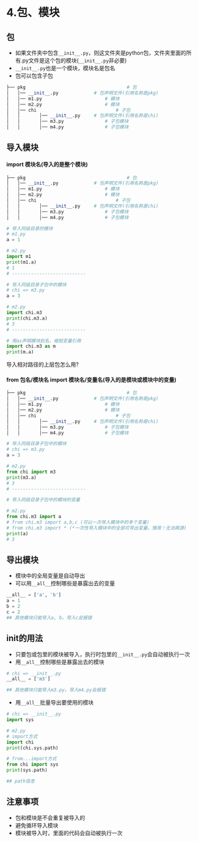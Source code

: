 # 4.包、模块

## 包

- 如果文件夹中包含`__init__.py`，则这文件夹是python包，文件夹里面的所有.py文件是这个包的模块(`__init__.py`非必要)
- `__init__.py`也是一个模块，模块名是包名
- 包可以包含子包

```python
├── pkg										# 包
│   │── __init__.py  			# 包声明文件(引用名称是pkg)
│   │── m1.py  						# 模块
│   │── m2.py 						# 模块
│   │── chi								# 子包
│   │		│── __init__.py 	# 包声明文件(引用名称是chi)
│   │		│── m3.py  				# 子包模块
│   │		│── m4.py  				# 子包模块
```



## 导入模块

#### import 模块名(导入的是整个模块)

```python
├── pkg										# 包
│   │── __init__.py  			# 包声明文件(引用名称是pkg)
│   │── m1.py  						# 模块
│   │── m2.py 						# 模块
│   │── chi								# 子包
│   │		│── __init__.py 	# 包声明文件(引用名称是chi)
│   │		│── m3.py  				# 子包模块
│   │		│── m4.py  				# 子包模块
```

```python
# 导入同级目录的模块
# m1.py
a = 1

# m2.py
import m1
print(m1.a)
# 1
# ---------------------------

# 导入同级目录子包中的模块
# chi => m3.py
a = 3

# m2.py
import chi.m3
print(chi.m3.a)
# 3
# ---------------------------

# 用as声明模块别名，缩短变量引用
import chi.m3 as m
print(m.a)

```

导入相对路径的上层包怎么用?

#### from 包名/模块名 import 模块名/变量名(导入的是模块或模块中的变量)

```python
├── pkg										# 包
│   │── __init__.py  			# 包声明文件(引用名称是pkg)
│   │── m1.py  						# 模块
│   │── m2.py 						# 模块
│   │── chi								# 子包
│   │		│── __init__.py 	# 包声明文件(引用名称是chi)
│   │		│── m3.py  				# 子包模块
│   │		│── m4.py  				# 子包模块
```

```python
# 导入同级目录子包中的模块
# chi => m3.py
a = 3

# m2.py
from chi import m3
print(m3.a)
# 3
# ---------------------------

# 导入同级目录子包中的模块的变量

# m2.py
from chi.m3 import a
# from chi.m3 import a,b,c (可以一次导入模块中的多个变量)
# from chi.m3 import * (*一次性导入模块中的全部可导出变量。慎用！无法朔源)
print(a)
# 3
```

## 导出模块

- 模块中的全局变量是自动导出
- 可以用`__all__`控制哪些是暴露出去的变量

```python
__all__ = ['a', 'b']
a = 1
b = 2
c = 2
## 其他模块只能导入a, b。导入c会报错
```





## init的用法

- 只要包或包里的模块被导入，执行时包里的`__init__.py`会自动被执行一次
- 用`__all__`控制哪些是暴露出去的模块

```python
# chi => __init__.py
__all__ = ['m3']

## 其他模块只能导入m3.py。导入m4.py会报错
```

- 用`__all__`批量导出要使用的模块

```python
# chi => __init__.py
import sys

# m2.py
# import方式
import chi
print(chi.sys.path)

# from...import方式
from chi import sys
print(sys.path)

## path信息
```

## 注意事项

- 包和模块是不会重复被导入的
- 避免循环导入模块
- 模块被导入时，里面的代码会自动被执行一次